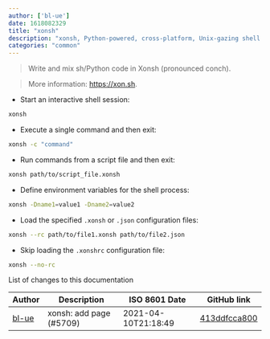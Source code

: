 ```yaml
---
author: ['bl-ue']
date: 1618082329
title: "xonsh"
description: "xonsh, Python-powered, cross-platform, Unix-gazing shell."
categories: "common"
---
```

> Write and mix sh/Python code in Xonsh (pronounced conch).

> More information: <https://xon.sh>.

- Start an interactive shell session:

```bash
xonsh
```

- Execute a single command and then exit:

```bash
xonsh -c "command"
```

- Run commands from a script file and then exit:

```bash
xonsh path/to/script_file.xonsh
```

- Define environment variables for the shell process:

```bash
xonsh -Dname1=value1 -Dname2=value2
```

- Load the specified `.xonsh` or `.json` configuration files:

```bash
xonsh --rc path/to/file1.xonsh path/to/file2.json
```

- Skip loading the `.xonshrc` configuration file:

```bash
xonsh --no-rc
```
List of changes to this documentation


Author | Description | ISO 8601 Date | GitHub link
------|-----|-----|-----
[bl-ue](mailto:54780737+bl-ue@users.noreply.github.com) | xonsh: add page (#5709) | 2021-04-10T21:18:49 | [413ddfcca800](https://github.com/tldr-pages/tldr/commit/413ddfcca80009d1b39bd8d9a504490a89cd194f)

